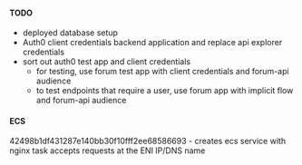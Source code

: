 #### TODO

- deployed database setup
- Auth0 client credentials backend application and replace api explorer credentials
- sort out auth0 test app and client credentials
  - for testing, use forum test app with client credentials and forum-api audience
  - to test endpoints that require a user, use forum app with implicit flow and forum-api audience


#### ECS
42498b1df431287e140bb30f10fff2ee68586693 - creates ecs service with nginx task
accepts requests at the ENI IP/DNS name